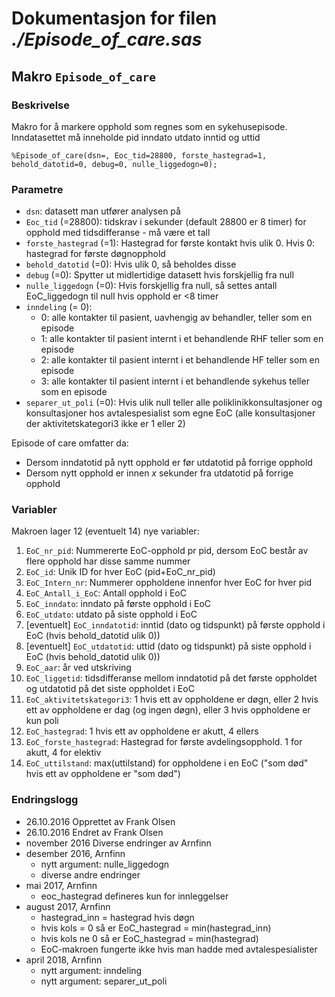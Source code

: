
# Dokumentasjon for filen *./Episode_of_care.sas*


## Makro `Episode_of_care`

### Beskrivelse

Makro for å markere opphold som regnes som en sykehusepisode. 
Inndatasettet må inneholde pid inndato utdato inntid og uttid

```
%Episode_of_care(dsn=, Eoc_tid=28800, forste_hastegrad=1, behold_datotid=0, debug=0, nulle_liggedogn=0);
```

### Parametre

- `dsn`: datasett man utfører analysen på
- `Eoc_tid` (=28800): tidskrav i sekunder (default 28800 er 8 timer) for opphold med tidsdifferanse - må være et tall
- `forste_hastegrad` (=1): Hastegrad for første kontakt hvis ulik 0. Hvis 0: hastegrad for første døgnopphold
- `behold_datotid` (=0): Hvis ulik 0, så beholdes disse 
- `debug` (=0): Spytter ut midlertidige datasett hvis forskjellig fra null
- `nulle_liggedogn` (=0): Hvis forskjellig fra null, så settes antall EoC_liggedogn til null hvis opphold er <8 timer
- `inndeling` (= 0):
  - 0: alle kontakter til pasient, uavhengig av behandler, teller som en episode
  - 1: alle kontakter til pasient internt i et behandlende RHF teller som en episode
  - 2: alle kontakter til pasient internt i et behandlende HF teller som en episode
  - 3: alle kontakter til pasient internt i et behandlende sykehus teller som en episode
- `separer_ut_poli` (=0): Hvis ulik null teller alle poliklinikkonsultasjoner og konsultasjoner hos avtalespesialist som egne EoC (alle konsultasjoner der aktivitetskategori3 ikke er 1 eller 2)
  
Episode of care omfatter da:
- Dersom inndatotid på nytt opphold er før utdatotid på forrige opphold
- Dersom nytt opphold er innen *x* sekunder fra utdatotid på forrige opphold

### Variabler

Makroen lager 12 (eventuelt 14) nye variabler:
1.  `EoC_nr_pid`: Nummererte EoC-opphold pr pid, dersom EoC består av flere opphold har disse samme nummer
2.  `EoC_id`: Unik ID for hver EoC (pid+EoC_nr_pid)
3.  `EoC_Intern_nr`: Nummerer oppholdene innenfor hver EoC for hver pid
4.  `EoC_Antall_i_EoC`: Antall opphold i EoC
5.  `EoC_inndato`: inndato på første opphold i EoC
6.  `EoC_utdato`: utdato på siste opphold i EoC
7.  [eventuelt] `EoC_inndatotid`: inntid (dato og tidspunkt) på første opphold i EoC (hvis behold_datotid ulik 0))
8.  [eventuelt] `EoC_utdatotid`: uttid (dato og tidspunkt) på siste opphold i EoC (hvis behold_datotid ulik 0))
9.  `EoC_aar`: år ved utskriving
10. `EoC_liggetid`: tidsdifferanse mellom inndatotid på det første oppholdet og utdatotid på det siste oppholdet i EoC
11. `EoC_aktivitetskategori3`: 1 hvis ett av oppholdene er døgn, eller 2 hvis ett av oppholdene er dag (og ingen døgn), eller 3 hvis oppholdene er kun poli
12. `EoC_hastegrad`: 1 hvis ett av oppholdene er akutt, 4 ellers
13. `EoC_forste_hastegrad`: Hastegrad for første avdelingsopphold. 1 for akutt, 4 for elektiv
14. `EoC_uttilstand`: max(uttilstand) for oppholdene i en EoC ("som død" hvis ett av oppholdene er "som død")

### Endringslogg

- 26.10.2016 Opprettet av Frank Olsen
- 26.10.2016 Endret av Frank Olsen
- november 2016 Diverse endringer av Arnfinn
- desember 2016, Arnfinn
  - nytt argument: nulle_liggedogn
  - diverse andre endringer
- mai 2017, Arnfinn
  - eoc_hastegrad defineres kun for innleggelser
- august 2017, Arnfinn
  - hastegrad_inn = hastegrad hvis døgn
  - hvis kols = 0 så er EoC_hastegrad = min(hastegrad_inn)
  - hvis kols ne 0 så er EoC_hastegrad = min(hastegrad)
  - EoC-makroen fungerte ikke hvis man hadde med avtalespesialister
- april 2018, Arnfinn
  - nytt argument: inndeling 
  - nytt argument: separer_ut_poli

